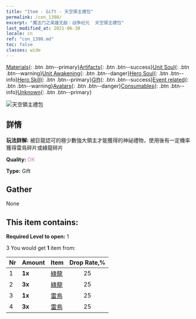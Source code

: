 ```yaml
---
title: "Item - Gift - 天空領主禮包"
permalink: /con_1398/
excerpt: "魔法门之英雄无敌：战争纪元  天空領主禮包"
last_modified_at: 2021-06-30
locale: cn
ref: "con_1398.md"
toc: false
classes: wide
---
```

 [Materials](/ItemsCN/){: .btn .btn--primary}[Artifacts](/ItemsCN/Artifacts/){: .btn .btn--success}[Unit Soul](/ItemsCN/UnitSoul/){: .btn .btn--warning}[Unit Awakening](/ItemsCN/UnitAwakening/){: .btn .btn--danger}[Hero Soul](/ItemsCN/HeroSoul/){: .btn .btn--info}[Hero Skill](/ItemsCN/HeroSkill/){: .btn .btn--primary}[Gift](/ItemsCN/Gift/){: .btn .btn--success}[Event related](/ItemsCN/Events/){: .btn .btn--warning}[Avatars](/ItemsCN/Avatars/){: .btn .btn--danger}[Consumables](/ItemsCN/Consumables/){: .btn .btn--info}[Unknown](/ItemsCN/Unknown/){: .btn .btn--primary}

 ![天空領主禮包](/images/t/i_907012.png)

## 詳情
 **玩法詳解:** 被巨龍認可的極少數強大領主才能獲得的神祕禮物，使用後有一定機率獲得雷鳥碎片或綠龍碎片

 **Quality:** <span style="color: #DA70D6">OK</span>

 **Type:** Gift

## Gather

  None

## This item contains:

 **Required Level to open:** 1

 3 You would get **1** item  from:

  | Nr | Amount |     Item    | Drop Rate,% |
  |:---|:-------|:------------|:---------:|
  | 1 |  **1x** | [綠龍](/cn/Items/unt_205/) | 25 | 
  | 2 |  **3x** | [綠龍](/cn/Items/unt_205/) | 25 | 
  | 3 |  **1x** | [雷鳥](/cn/Items/unt_221/) | 25 | 
  | 4 |  **3x** | [雷鳥](/cn/Items/unt_221/) | 25 | 
